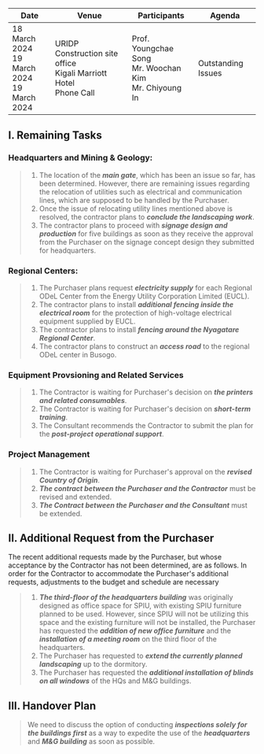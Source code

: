 Date | Venue | Participants | Agenda
-----|-------|--------------|--------
18 March 2024</br>19 March 2024</br>19 March 2024 | URIDP Construction site office</br>Kigali Marriott Hotel</br>Phone Call | Prof. Youngchae Song</br>Mr. Woochan Kim</br>Mr. Chiyoung In | Outstanding Issues

## I. Remaining Tasks
### Headquarters and Mining & Geology:
>1. The location of the ***main gate***, which has been an issue so far, has been determined. However, there are remaining issues regarding the relocation of utilities such as electrical and communication lines, which are supposed to be handled by the Purchaser.
>2. Once the issue of relocating utility lines mentioned above is resolved, the contractor plans to ***conclude the landscaping work***.
>3. The contractor plans to proceed with ***signage design and production*** for five buildings as soon as they receive the approval from the Purchaser on the signage concept design they submitted for headquarters.
### Regional Centers:
>1. The Purchaser plans request ***electricity supply*** for each Regional ODeL Center from the Energy Utility Corporation Limited (EUCL).
>2. The contractor plans to install ***additional fencing inside the electrical room*** for the protection of high-voltage electrical equipment supplied by EUCL.
>3. The contractor plans to install ***fencing around the Nyagatare Regional Center***.
>4. The contractor plans to construct an ***access road*** to the regional ODeL center in Busogo.
### Equipment Provsioning and Related Services
>1. The Contractor is waiting for Purchaser's decision on ***the printers and related consumables***.
>2. The Contractor is waiting for Purchaser's decision on ***short-term training***.
>3. The Consultant recommends the Contractor to submit the plan for the ***post-project operational support***.
### Project Management
>1. The Contractor is waiting for Purchaser's approval on the ***revised Country of Origin***.
>2. ***The contract between the Purchaser and the Contractor*** must be revised and extended.
>3. ***The Contract between the Purchaser and the Consultant*** must be extended.
## II. Additional Request from the Purchaser
The recent additional requests made by the Purchaser, but whose acceptance by the Contractor has not been determined, are as follows. In order for the Contractor to accommodate the Purchaser's additional requests, adjustments to the budget and schedule are necessary
>1. ***The third-floor of the headquarters building*** was originally designed as office space for SPIU, with existing SPIU furniture planned to be used. However, since SPIU will not be utilizing this space and the existing furniture will not be installed, the Purchaser has requested the ***addition of new office furniture*** and the ***installation of a meeting room*** on the third floor of the headquarters.
>2. The Purchaser has requested to ***extend the currently planned landscaping*** up to the dormitory.
>3. The Purchaser has requested the ***additional installation of blinds on all windows*** of the HQs and M&G buildings.
## III. Handover Plan
>We need to discuss the option of conducting ***inspections solely for the buildings first*** as a way to expedite the use of the ***headquarters*** and ***M&G building*** as soon as possible.
